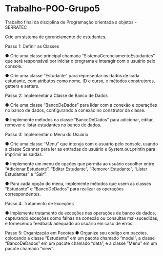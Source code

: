 # Trabalho-POO-Grupo5
Trabalho final da disciplina de Programação orientada a objetos - SERRATEC

Crie um sistema de gerenciamento de estudantes.

Passo 1: Definir as Classes

● Crie uma classe principal chamada “SistemaGerenciamentoEstudantes” que
será responsável por iniciar o programa e interagir com o usuário pelo
console.

● Crie uma classe “Estudante” para representar os dados de cada estudante,
com atributos como nome, ID e curso, e métodos construtores, getters e
setters.

Passo 2: Implementar a Classe de Banco de Dados

● Crie uma classe “BancoDeDados” para lidar com a conexão e operações no
banco de dados, configurando a conexão no construtor da classe.

● Implemente métodos na classe “BancoDeDados” para adicionar, editar,
remover e listar estudantes no banco de dados.

Passo 3: Implementar o Menu do Usuário

● Crie uma classe “Menu” que interaja com o usuário pelo console, usando a
classe Scanner para ler as entradas do usuário e System.out.println para
imprimir as saídas.

● Implemente um menu de opções que permita ao usuário escolher entre
“Adicionar Estudante”, “Editar Estudante”, “Remover Estudante”, “Listar
Estudantes” e “Sair”.

● Para cada opção do menu, implemente métodos que usem as classes
“Estudante” e “BancoDeDados” para realizar as operações correspondentes.

Passo 4: Tratamento de Exceções

● Implemente tratamento de exceções nas operações de banco de dados,
capturando exceções como falhas na conexão ou consultas mal-sucedidas, e
fornecendo feedback adequado ao usuário em caso de erros.

Passo 5: Organização em Pacotes
● Organize seu código em pacotes, colocando a classe “Estudante” em um
pacote chamado “model”, a classe “BancoDeDados” em um pacote chamado
“data”, e a classe “Menu” em um pacote chamado “view”.
